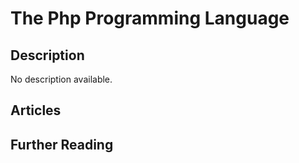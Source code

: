 # The Php Programming Language

## Description

No description available.

## Articles

## Further Reading